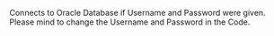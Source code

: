 Connects to Oracle Database if Username and Password were given.
Please mind to change the Username and Password in the Code.
